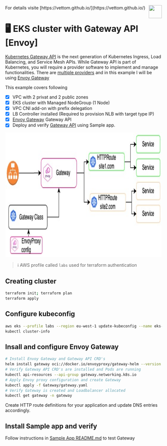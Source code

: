 <img src="https://avatars.githubusercontent.com/u/20859413?v=4" style="float:right;width:42px;height:42px;">
For details visite [https://vettom.github.io/](https://vettom.github.io/)

# :desktop_computer: EKS cluster with Gateway API [Envoy]
 [Kubernetes Gateway API](https://gateway-api.sigs.k8s.io/) is the next generation of Kubernetes Ingress, Load Balancing, and Service Mesh APIs. While Gateway API is part of Kubernetes, you will require a provider software to implement and manage functionalities. There are [multiple providers](https://gateway-api.sigs.k8s.io/implementations/) and in this example I will be using [Envoy Gateway](https://gateway.envoyproxy.io/)

This example covers following
- [x] VPC with 2  privat and 2 public zones
- [x] EKS cluster with Managed NodeGroup (1 Node)
- [x] VPC CNI add-on with prefix delegation
- [x] LB Controller installed (Required to provision NLB with target type IP)
- [x] [Envoy Gateway](https://gateway.envoyproxy.io/)  Gateway API
- [x] Deploy and verify [Gateway API](https://gateway-api.sigs.k8s.io/) using Sample app.

<img src="img/envoy-gateway.jpg" width="600" height="400">

> :information_source: AWS profile called `labs` used for terraform authentication

## Creating cluster
```bash
terraform init; terraform plan
terraform apply
```
## Configure kubeconfig
```bash
aws eks --profile labs --region eu-west-1 update-kubeconfig --name eks-demo
kubectl cluster-info
```
## Insall and configure Envoy Gateway

```bash
# Install Envoy Gateway and Gateway API CRD's
helm install gateway oci://docker.io/envoyproxy/gateway-helm --version v1.0.2 -n gateway --create-namespace
# Verify Gateway API CRD's are installed and Pods are running
kubectl api-resources --api-group gateway.networking.k8s.io
# Apply Envoy proxy configuration and create Gateway
kubectl apply -f Gateway/gateway.yaml
# Verify Gateway is created and Loadbalancer allocated
kubectl get gateway -n gateway
```
Create HTTP route definitions for your application and update DNS entries accordingly.

## Install Sample app and verify
Follow instructions in [Sample App README.md](https://github.com/vettom/aws-eks-terraform/blob/main/EKS-Envoy-Gateway/Sample-App/README.md) to test Gateway


